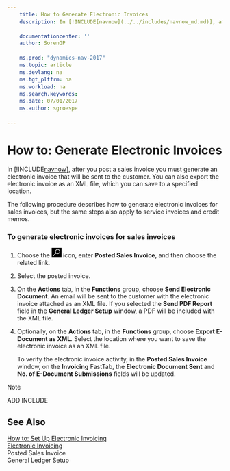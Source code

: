 ```yaml
---
    title: How to Generate Electronic Invoices 
    description: In [!INCLUDE[navnow](../../includes/navnow_md.md)], after you post a sales invoice you must generate an electronic invoice that will be sent to the customer. You can also export the electronic invoice as an XML file, which you can save to a specified location.
    
    documentationcenter: ''
    author: SorenGP

    ms.prod: "dynamics-nav-2017"
    ms.topic: article
    ms.devlang: na
    ms.tgt_pltfrm: na
    ms.workload: na
    ms.search.keywords:
    ms.date: 07/01/2017
    ms.author: sgroespe

---
```

# How to: Generate Electronic Invoices
In [!INCLUDE[navnow](../../includes/navnow_md.md)], after you post a sales invoice you must generate an electronic invoice that will be sent to the customer. You can also export the electronic invoice as an XML file, which you can save to a specified location.  
  
 The following procedure describes how to generate electronic invoices for sales invoices, but the same steps also apply to service invoices and credit memos.  
  
### To generate electronic invoices for sales invoices  
  
1.  Choose the ![Search for Page or Report](../../media/ui-search/search_small.png "Search for Page or Report icon") icon, enter **Posted Sales Invoice**, and then choose the related link.  
  
2.  Select the posted invoice.  
  
3.  On the **Actions** tab, in the **Functions** group, choose **Send Electronic Document**. An email will be sent to the customer with the electronic invoice attached as an XML file. If you selected the **Send PDF Report** field in the **General Ledger Setup** window, a PDF will be included with the XML file.  
  
4.  Optionally, on the **Actions** tab, in the **Functions** group, choose **Export E-Document as XML**. Select the location where you want to save the electronic invoice as an XML file.  
  
     To verify the electronic invoice activity, in the **Posted Sales Invoice** window, on the **Invoicing** FastTab, the **Electronic Document Sent** and **No. of E-Document Submissions** fields will be updated.  
  
> [!NOTE]  
>  ADD INCLUDE<!--[!INCLUDE[bp_refimplementation](../../includes/bp_refimplementation_md.md)]-->  
  
## See Also  
 [How to: Set Up Electronic Invoicing](how-to-set-up-electronic-invoicing.md)   
 [Electronic Invoicing](electronic-invoicing.md)   
 Posted Sales Invoice   
 General Ledger Setup